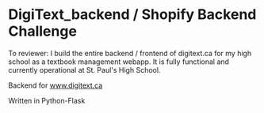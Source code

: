 # DigiText_backend / Shopify Backend Challenge

To reviewer: I build the entire backend / frontend of digitext.ca for my high school as a textbook management webapp. It is fully functional and currently operational at St. Paul's High School. 
 
Backend for www.digitext.ca

Written in Python-Flask
